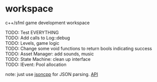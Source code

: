 # workspace
c++/sfml game development workspace

TODO: Test EVERYTHING  
TODO: Add calls to Log::debug  
TODO: Levels, game logic  
TODO: Change some void functions to return bools indicating success  
TODO: Asset Manager: add sounds, music  
TODO: State Machine: clean up interface  
TODO: IEvent: Pool allocation  


note: just use [jsoncpp](https://github.com/open-source-parsers/jsoncpp) for JSON parsing. [API](http://jsoncpp.sourceforge.net/annotated.html)  
